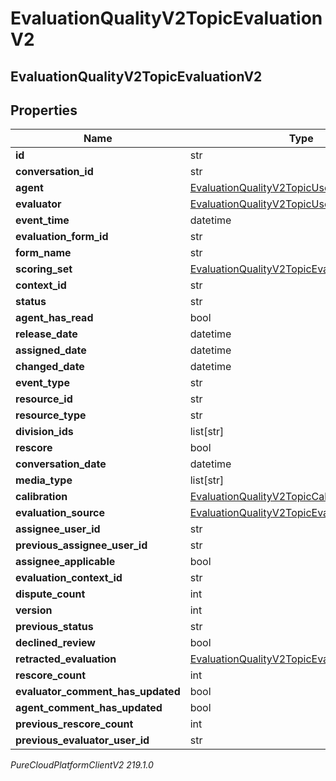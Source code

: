 # EvaluationQualityV2TopicEvaluationV2

## EvaluationQualityV2TopicEvaluationV2

## Properties

|Name | Type | Description | Notes|
|------------ | ------------- | ------------- | -------------|
| **id** | str |  | [optional] |
| **conversation_id** | str |  | [optional] |
| **agent** | [EvaluationQualityV2TopicUser](EvaluationQualityV2TopicUser) |  | [optional] |
| **evaluator** | [EvaluationQualityV2TopicUser](EvaluationQualityV2TopicUser) |  | [optional] |
| **event_time** | datetime |  | [optional] |
| **evaluation_form_id** | str |  | [optional] |
| **form_name** | str |  | [optional] |
| **scoring_set** | [EvaluationQualityV2TopicEvaluationScoringSet](EvaluationQualityV2TopicEvaluationScoringSet) |  | [optional] |
| **context_id** | str |  | [optional] |
| **status** | str |  | [optional] |
| **agent_has_read** | bool |  | [optional] |
| **release_date** | datetime |  | [optional] |
| **assigned_date** | datetime |  | [optional] |
| **changed_date** | datetime |  | [optional] |
| **event_type** | str |  | [optional] |
| **resource_id** | str |  | [optional] |
| **resource_type** | str |  | [optional] |
| **division_ids** | list[str] |  | [optional] |
| **rescore** | bool |  | [optional] |
| **conversation_date** | datetime |  | [optional] |
| **media_type** | list[str] |  | [optional] |
| **calibration** | [EvaluationQualityV2TopicCalibration](EvaluationQualityV2TopicCalibration) |  | [optional] |
| **evaluation_source** | [EvaluationQualityV2TopicEvaluationSource](EvaluationQualityV2TopicEvaluationSource) |  | [optional] |
| **assignee_user_id** | str |  | [optional] |
| **previous_assignee_user_id** | str |  | [optional] |
| **assignee_applicable** | bool |  | [optional] |
| **evaluation_context_id** | str |  | [optional] |
| **dispute_count** | int |  | [optional] |
| **version** | int |  | [optional] |
| **previous_status** | str |  | [optional] |
| **declined_review** | bool |  | [optional] |
| **retracted_evaluation** | [EvaluationQualityV2TopicEvaluationReference](EvaluationQualityV2TopicEvaluationReference) |  | [optional] |
| **rescore_count** | int |  | [optional] |
| **evaluator_comment_has_updated** | bool |  | [optional] |
| **agent_comment_has_updated** | bool |  | [optional] |
| **previous_rescore_count** | int |  | [optional] |
| **previous_evaluator_user_id** | str |  | [optional] |



_PureCloudPlatformClientV2 219.1.0_
